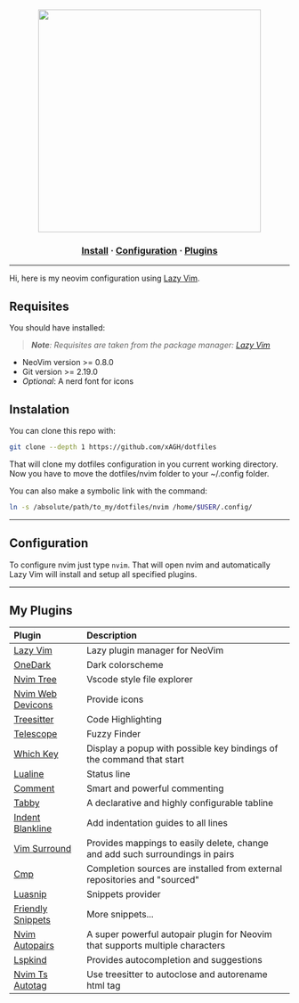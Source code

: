 <h1 align="center">
<img src="https://upload.wikimedia.org/wikipedia/commons/4/4f/Neovim-logo.svg" width="400" /> 
<br/>
<h3 align="center">
<a href="#install">Install</a>
·
<a href="#configuration">Configuration</a>
·
<a href="#plugins">Plugins</a></h3>
</h1>

----------
Hi, here is my neovim configuration using [Lazy Vim](https://github.com/folke/lazy.nvim).

## Requisites
You should have installed:
> *__Note__: Requisites are taken from the package manager: [Lazy Vim](https://github.com/folke/lazy.nvim)*

* NeoVim version >= 0.8.0
* Git version >= 2.19.0
* _Optional_: A nerd font for icons

<h2 id="install">Instalation</h2>

You can clone this repo with:
```bash
git clone --depth 1 https://github.com/xAGH/dotfiles
```
That will clone my dotfiles configuration in you current working directory.
Now you have to move the dotfiles/nvim folder to your ~/.config folder.

You can also make a symbolic link with the command:
```bash
ln -s /absolute/path/to_my/dotfiles/nvim /home/$USER/.config/
```
----------
<h2 id="configuration">Configuration</h2>

To configure nvim just type `nvim`. That will open nvim and automatically Lazy Vim will install and setup all specified plugins.

----------

<h2 id="plugins">My Plugins</h2>

| Plugin   | Description|
|:--------------- | :--------------- |
| [Lazy Vim][LazyVim] | Lazy plugin manager for NeoVim |
| [OneDark][OneDark] | Dark colorscheme |
| [Nvim Tree][NvimTree] | Vscode style file explorer |
| [Nvim Web Devicons][DevIcons]   | Provide icons |
| [Treesitter][Treesitter] | Code Highlighting |
| [Telescope][Telescope] | Fuzzy Finder |
| [Which Key][WhichKey] | Display a popup with possible key bindings of the command that start|
| [Lualine][Lualine] | Status line |
| [Comment][Comment] | Smart and powerful commenting |
| [Tabby][Tabby] | A declarative and highly configurable tabline |
| [Indent Blankline][IndentBlankline] | Add indentation guides to all lines |
| [Vim Surround][VimSurround] |  Provides mappings to easily delete, change and add such surroundings in pairs|
| [Cmp][Cmp] | Completion sources are installed from external repositories and "sourced" |
| [Luasnip][Luasnip] | Snippets provider |
| [Friendly Snippets][FriendlySnippets] | More snippets... |
| [Nvim Autopairs][NvimAutopairs] | A super powerful autopair plugin for Neovim that supports multiple characters |
| [Lspkind][Lspkind] | Provides autocompletion and suggestions |
| [Nvim Ts Autotag][NvimTsAutotag] | Use treesitter to autoclose and autorename html tag |

[LazyVim]: https://github.com/folke/lazy.nvim
[OneDark]: https://github.com/joshdick/onedark.vim
[NvimTree]: https://github.com/nvim-tree/nvim-tree.lua
[DevIcons]: https://github.com/kyazdani42/nvim-web-devicons
[Treesitter]: https://github.com/nvim-treesitter/nvim-treesitter
[Telescope]: https://github.com/nvim-telescope/telescope.nvim
[WhichKey]: https://github.com/folke/which-key.nvim
[Lualine]: https://github.com/nvim-lualine/lualine.nvim
[Comment]: https://github.com/numToStr/Comment.nvim
[Tabby]: https://github.com/nanozuki/tabby.nvim
[IndentBlankline]: https://github.com/lukas-reineke/indent-blankline.nvim
[VimSurround]: https://github.com/tpope/vim-surround
[Cmp]: https://github.com/hrsh7th/nvim-cmp
[Luasnip]: https://github.com/L3MON4D3/LuaSnip
[FriendlySnippets]: https://github.com/rafamadriz/friendly-snippets
[NvimAutopairs]: https://github.com/windwp/nvim-autopairs
[Lspkind]: https://github.com/onsails/lspkind.nvim
[NvimTsAutotag]: https://github.com/windwp/nvim-ts-autotag
